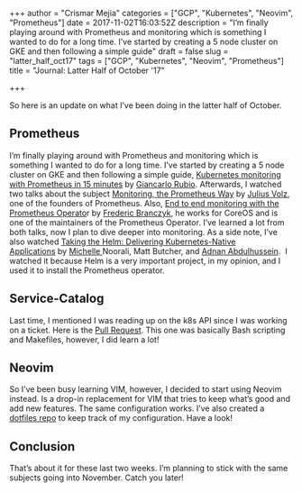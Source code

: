 +++
author = "Crismar Mejia"
categories = ["GCP", "Kubernetes", "Neovim", "Prometheus"]
date = 2017-11-02T16:03:52Z
description = "I’m finally playing around with Prometheus and monitoring which is something I wanted to do for a long time. I’ve started by creating a 5 node cluster on GKE and then following a simple guide"
draft = false
slug = "latter_half_oct17"
tags = ["GCP", "Kubernetes", "Neovim", "Prometheus"]
title = "Journal: Latter Half of October '17"

+++

So here is an update on what I’ve been doing in the latter half of October.

## Prometheus

I’m finally playing around with Prometheus and monitoring which is something I wanted to do for a long time. I’ve started by creating a 5 node cluster on GKE and then following a simple guide, [Kubernetes monitoring with Prometheus in 15 minutes](https://itnext.io/kubernetes-monitoring-with-prometheus-in-15-minutes-8e54d1de2e13) by [Giancarlo Rubio](https://twitter.com/gianrubio). Afterwards, I watched two talks about the subject [Monitoring, the Prometheus Way](https://www.youtube.com/watch?v=PDxcEzu62jk) by [Julius Volz](https://twitter.com/juliusvolz), one of the founders of Prometheus. Also, [End to end monitoring with the Prometheus Operato](https://www.youtube.com/watch?v=5Jr1v9mWnJc)r by [Frederic Branczyk](https://twitter.com/fredbrancz), he works for CoreOS and is one of the maintainers of the Prometheus Operator. I’ve learned a lot from both talks, now I plan to dive deeper into monitoring. As a side note, I’ve also watched [Taking the Helm: Delivering Kubernetes-Native Applications](https://www.youtube.com/watch?v=zBc1goRfk3k "Taking the Helm: Delivering Kubernetes-Native Applications by Michelle Noorali") by [Michelle ](https://twitter.com/michellenoorali)Noorali, Matt Butcher, and [Adnan Abdulhussein](https://twitter.com/prydonius).  I watched it because Helm is a very important project, in my opinion, and I used it to install the Prometheus operator.


## Service-Catalog

Last time, I mentioned I was reading up on the k8s API since I was working on a ticket. Here is the [Pull Request](https://github.com/kubernetes-incubator/service-catalog/pull/1480). This one was basically Bash scripting and Makefiles, however, I did learn a lot!


## Neovim

So I’ve been busy learning VIM, however, I decided to start using Neovim instead. Is a drop-in replacement for VIM that tries to keep what’s good and add new features. The same configuration works. I’ve also created a [dotfiles repo](https://github.com/crmejia/dotfiles) to keep track of my configuration. Have a look!


## Conclusion

That’s about it for these last two weeks. I’m planning to stick with the same subjects going into November. Catch you later!

